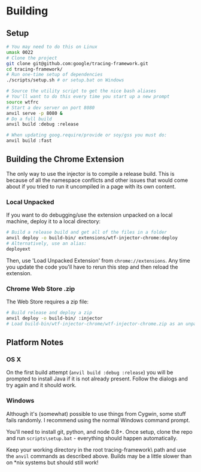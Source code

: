 # Building

## Setup

```bash
# You may need to do this on Linux
umask 0022
# Clone the project
git clone git@github.com:google/tracing-framework.git
cd tracing-framework/
# Run one-time setup of dependencies
./scripts/setup.sh # or setup.bat on Windows

# Source the utility script to get the nice bash aliases
# You'll want to do this every time you start up a new prompt
source wtfrc
# Start a dev server on port 8080
anvil serve -p 8080 &
# Do a full build
anvil build :debug :release

# When updating goog.require/provide or soy/gss you must do:
anvil build :fast
```

## Building the Chrome Extension

The only way to use the injector is to compile a release build. This is because
of all the namespace conflicts and other issues that would come about if you
tried to run it uncompiled in a page with its own content.

### Local Unpacked

If you want to do debugging/use the extension unpacked on a local machine,
deploy it to a local directory:

```bash
# Build a release build and get all of the files in a folder
anvil deploy -o build-bin/ extensions/wtf-injector-chrome:deploy
# Alternatively, use an alias:
deployext
```

Then, use 'Load Unpacked Extension' from `chrome://extensions`. Any time you
update the code you'll have to rerun this step and then reload the extension.

### Chrome Web Store .zip

The Web Store requires a zip file:

```bash
# Build release and deploy a zip
anvil deploy -o build-bin/ :injector
# Load build-bin/wtf-injector-chrome/wtf-injector-chrome.zip as an unpacked extension in Chrome or upload to the CWS
```

## Platform Notes

### OS X

On the first build attempt (`anvil build :debug :release`) you will be
prompted to install Java if it is not already present. Follow the
dialogs and try again and it should work.

### Windows

Although it's (somewhat) possible to use things from Cygwin, some
stuff fails randomly. I recommend using the normal Windows command
prompt.

You'll need to install git, python, and node 0.8+. Once setup,
clone the repo and run `scripts\setup.bat` - everything should
happen automatically.

Keep your working directory in the root tracing-framework\ path and
use the `anvil` commands as described above. Builds may be a little
slower than on \*nix systems but should still work!
